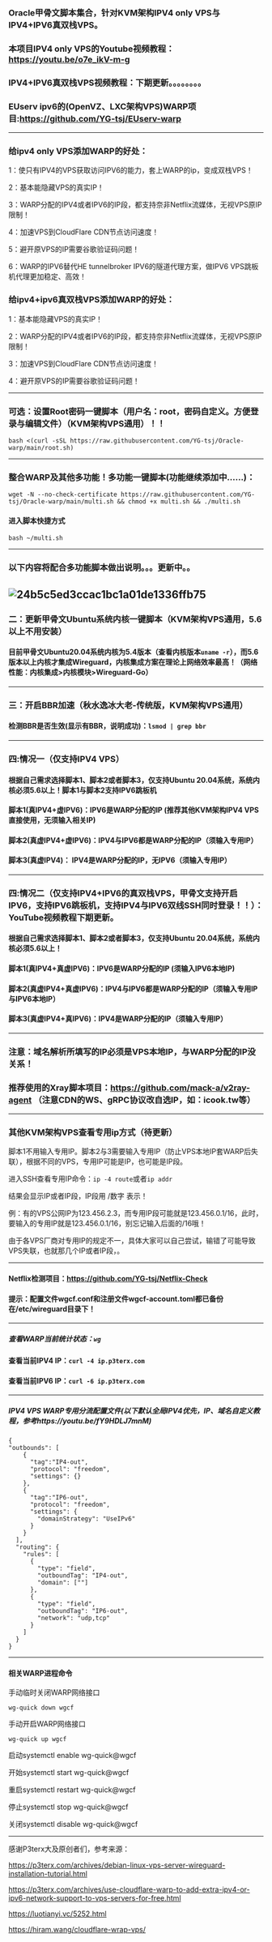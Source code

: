### Oracle甲骨文脚本集合，针对KVM架构IPV4 only VPS与IPV4+IPV6真双栈VPS。

### 本项目IPV4 only VPS的Youtube视频教程：https://youtu.be/o7e_ikV-m-g

### IPV4+IPV6真双栈VPS视频教程：下期更新。。。。。。。。

### EUserv ipv6的(OpenVZ、LXC架构VPS)WARP项目:https://github.com/YG-tsj/EUserv-warp


---------------------------------------------------------------------------------------------------------------
### 给ipv4 only VPS添加WARP的好处：

1：使只有IPV4的VPS获取访问IPV6的能力，套上WARP的ip，变成双栈VPS！

2：基本能隐藏VPS的真实IP！

3：WARP分配的IPV4或者IPV6的IP段，都支持奈非Netflix流媒体，无视VPS原IP限制！

4：加速VPS到CloudFlare CDN节点访问速度！

5：避开原VPS的IP需要谷歌验证码问题！

6：WARP的IPV6替代HE tunnelbroker IPV6的隧道代理方案，做IPV6 VPS跳板机代理更加稳定、高效！

### 给ipv4+ipv6真双栈VPS添加WARP的好处：

1：基本能隐藏VPS的真实IP！

2：WARP分配的IPV4或者IPV6的IP段，都支持奈非Netflix流媒体，无视VPS原IP限制！

3：加速VPS到CloudFlare CDN节点访问速度！

4：避开原VPS的IP需要谷歌验证码问题！

--------------------------------------------------------------------------------------------------------
### 可选：设置Root密码一键脚本（用户名：root，密码自定义。方便登录与编辑文件）（KVM架构VPS通用）！！
```
bash <(curl -sSL https://raw.githubusercontent.com/YG-tsj/Oracle-warp/main/root.sh)
```
-----------------------------------------------------------------------------------------------------
### 整合WARP及其他多功能！多功能一键脚本(功能继续添加中……)：

 ```
 wget -N --no-check-certificate https://raw.githubusercontent.com/YG-tsj/Oracle-warp/main/multi.sh && chmod +x multi.sh && ./multi.sh
 ```

#### 进入脚本快捷方式
```
bash ~/multi.sh
```
--------------------------------------------------------------------------------------------------
### 以下内容将配合多功能脚本做出说明。。。更新中。。
![24b5c5ed3ccac1bc1a01de1336ffb75](https://user-images.githubusercontent.com/80431714/118347915-2caae680-b579-11eb-97a6-72074b289b73.png)
-------------------------------------------------------------------------------------------------


### 二：更新甲骨文Ubuntu系统内核一键脚本（KVM架构VPS通用，5.6以上不用安装）

#### 目前甲骨文Ubuntu20.04系统内核为5.4版本（查看内核版本```uname -r```），而5.6版本以上内核才集成Wireguard，内核集成方案在理论上网络效率最高！（网络性能：内核集成>内核模块>Wireguard-Go）

-------------------------------------------------------------------------------------------------------------
### 三：开启BBR加速（秋水逸冰大老-传统版，KVM架构VPS通用）

#### 检测BBR是否生效(显示有BBR，说明成功)：```lsmod | grep bbr```
-------------------------------------------------------------------------------------------------------------
### 四:情况一（仅支持IPV4 VPS）

#### 根据自己需求选择脚本1、脚本2或者脚本3，仅支持Ubuntu 20.04系统，系统内核必须5.6以上！脚本1与脚本2支持IPV6跳板机

#### 脚本1(真IPV4+虚IPV6)：IPV6是WARP分配的IP (推荐其他KVM架构IPV4 VPS直接使用，无须输入相关IP)

#### 脚本2(真虚IPV4+虚IPV6)：IPV4与IPV6都是WARP分配的IP（须输入专用IP）

#### 脚本3(真虚IPV4)：       IPV4是WARP分配的IP，无IPV6（须输入专用IP）

---------------------------------------------------------------------------------------------------------------
### 四:情况二（仅支持IPV4+IPV6的真双栈VPS，甲骨文支持开启IPV6，支持IPV6跳板机，支持IPV4与IPV6双线SSH同时登录！！）：YouTube视频教程下期更新。

#### 根据自己需求选择脚本1、脚本2或者脚本3，仅支持Ubuntu 20.04系统，系统内核必须5.6以上！

#### 脚本1(真IPV4+真虚IPV6)：IPV6是WARP分配的IP (须输入IPV6本地IP)

#### 脚本2(真虚IPV4+真虚IPV6)：IPV4与IPV6都是WARP分配的IP（须输入专用IP与IPV6本地IP）

#### 脚本3(真虚IPV4+真IPV6)：IPV4是WARP分配的IP（须输入专用IP）


---------------------------------------------------------------------------------------------------------------
### 注意：域名解析所填写的IP必须是VPS本地IP，与WARP分配的IP没关系！

### 推荐使用的Xray脚本项目：https://github.com/mack-a/v2ray-agent （注意CDN的WS、gRPC协议改自选IP，如：icook.tw等）

-------------------------------------------------------------------------------------------
### 其他KVM架构VPS查看专用ip方式（待更新）
脚本1不用输入专用IP。脚本2与3需要输入专用IP（防止VPS本地IP套WARP后失联），根据不同的VPS，专用IP可能是IP，也可能是IP段。

进入SSH查看专用IP命令：```ip -4 route```或者```ip addr```

结果会显示IP或者IP段，IP段用 /数字 表示！

例：有的VPS公网IP为123.456.2.3，而专用IP段可能就是123.456.0.1/16，此时，要输入的专用IP就是123.456.0.1/16，别忘记输入后面的/16哦！

由于各VPS厂商对专用IP的规定不一，具体大家可以自己尝试，输错了可能导致VPS失联，也就那几个IP或者IP段，。

-------------------------------------------------------------------------------------------------------------
#### Netflix检测项目：https://github.com/YG-tsj/Netflix-Check

#### 提示：配置文件wgcf.conf和注册文件wgcf-account.toml都已备份在/etc/wireguard目录下！

----------------------------------------------------------------------------------------------------
##### 查看WARP当前统计状态：```wg```

#### 查看当前IPV4 IP：```curl -4 ip.p3terx.com```

#### 查看当前IPV6 IP：```curl -6 ip.p3terx.com```

-------------------------------------------------------------------------------------------------------------

##### IPV4 VPS WARP专用分流配置文件(以下默认全局IPV4优先，IP、域名自定义教程，参考https://youtu.be/fY9HDLJ7mnM)
```
{ 
"outbounds": [
    {
      "tag":"IP4-out",
      "protocol": "freedom",
      "settings": {}
    },
    {
      "tag":"IP6-out",
      "protocol": "freedom",
      "settings": {
        "domainStrategy": "UseIPv6" 
      }
    }
  ],
  "routing": {
    "rules": [
      {
        "type": "field",
        "outboundTag": "IP4-out",
        "domain": [""] 
      },
      {
        "type": "field",
        "outboundTag": "IP6-out",
        "network": "udp,tcp" 
      }
    ]
  }
}
``` 
-----------------------------------------------------------------------------------------------
#### 相关WARP进程命令

手动临时关闭WARP网络接口
```
wg-quick down wgcf
```
手动开启WARP网络接口 
```
wg-quick up wgcf
```

启动systemctl enable wg-quick@wgcf

开始systemctl start wg-quick@wgcf

重启systemctl restart wg-quick@wgcf

停止systemctl stop wg-quick@wgcf

关闭systemctl disable wg-quick@wgcf


---------------------------------------------------------------------------------------------------------------------

感谢P3terx大及原创者们，参考来源：
 
https://p3terx.com/archives/debian-linux-vps-server-wireguard-installation-tutorial.html

https://p3terx.com/archives/use-cloudflare-warp-to-add-extra-ipv4-or-ipv6-network-support-to-vps-servers-for-free.html

https://luotianyi.vc/5252.html

https://hiram.wang/cloudflare-wrap-vps/
